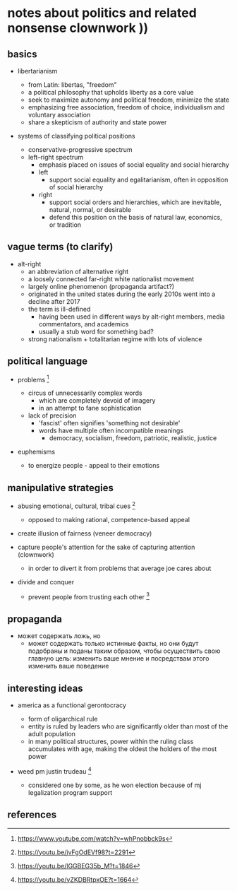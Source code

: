 # notes about politics and related nonsense clownwork ))

## basics

- libertarianism
  - from Latin: libertas, "freedom"
  - a political philosophy that upholds liberty as a core value
  - seek to maximize autonomy and political freedom, minimize the state
  - emphasizing free association, freedom of choice, individualism and voluntary association
  - share a skepticism of authority and state power

- systems of classifying political positions
  - conservative-progressive spectrum
  - left–right spectrum
    - emphasis placed on issues of social equality and social hierarchy
    - left
      - support social equality and egalitarianism, often in opposition of social hierarchy
    - right
      - support social orders and hierarchies, which are inevitable, natural, normal, or desirable
      - defend this position on the basis of natural law, economics, or tradition


## vague terms (to clarify)

- alt-right
  - an abbreviation of alternative right
  - a loosely connected far-right white nationalist movement
  - largely online phenomenon (propaganda artifact?)
  - originated in the united states during the early 2010s went into a decline after 2017
  - the term is ill-defined
    - having been used in different ways by alt-right members, media commentators, and academics
    - usually a stub word for something bad?
  - strong nationalism + totalitarian regime with lots of violence


## political language

- problems [^1]
  - circus of unnecessarily complex words 
    - which are completely devoid of imagery 
    - in an attempt to fane sophistication
  - lack of precision
    - 'fascist' often signifies 'something not desirable'
    - words have multiple often incompatible meanings
      - democracy, socialism, freedom, patriotic, realistic, justice 

- euphemisms
  - to energize people - appeal to their emotions


## manipulative strategies

- abusing emotional, cultural, tribal cues [^2]
  - opposed to making rational, competence-based appeal

- create illusion of fairness (veneer democracy)
- capture people's attention for the sake of capturing attention (clownwork)
  - in order to divert it from problems that average joe cares about

- divide and conquer
  - prevent people from trusting each other [^3]


## propaganda

- может содержать ложь, но
  - может содержать только истинные факты, но они будут подобраны и поданы таким образом, чтобы
    осуществить свою главную цель: изменить ваше мнение и посредствам этого изменить ваше поведение


## interesting ideas

- america as a functional gerontocracy
  - form of oligarchical rule
  - entity is ruled by leaders who are significantly older than most of the adult population
  - in many political structures, power within the ruling class accumulates with age, making the oldest 
    the holders of the most power

- weed pm justin trudeau [^4]
  - considered one by some, as he won election because of mj legalization program support


## references

[^1]: https://www.youtube.com/watch?v=whPnobbck9s
[^2]: https://youtu.be/jvFgOdEVf98?t=2291
[^3]: https://youtu.be/lGGBEG35b_M?t=1846
[^4]: https://youtu.be/yZKDBRtpxOE?t=1664
